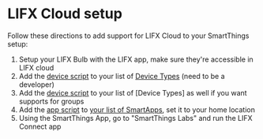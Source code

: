 # LIFX Cloud setup

Follow these directions to add support for LIFX Cloud to your SmartThings setup:

1. Setup your LIFX Bulb with the LIFX app, make sure they're accessible in LIFX cloud
1. Add the [device script](lifx/lifx-bulb-2.groovy) to your list of [Device Types](https://graph.api.smartthings.com/ide/devices) (need to be a developer)
1. Add the [device script](lifx/lifx-group-2.groovy) to your list of [Device Types] as well if you want supports for groups
1. Add the [app script](lifx/lifx-connect2.groovy) to [your list of SmartApps](https://graph.api.smartthings.com/ide/apps), set it to your home location
1. Using the SmartThings App, go to "SmartThings Labs" and run the LIFX Connect app
